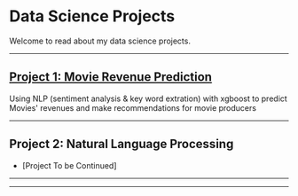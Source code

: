 # Data Science Projects
Welcome to read about my data science projects.

---


## [Project 1: Movie Revenue Prediction](/MovieProject)
Using NLP (sentiment analysis & key word extration) with xgboost to predict Movies' revenues and make recommendations for movie producers

---

## Project 2: Natural Language Processing

- [Project To be Continued]

---




---
